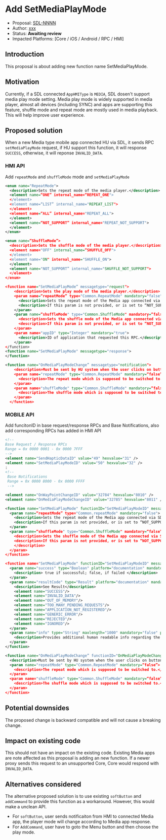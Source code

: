 # Add SetMediaPlayMode

* Proposal: [SDL-NNNN](NNNN-Add-setMediaPlayMode.md)
* Author: [xxx](https://github.com/)
* Status: **Awaiting review**
* Impacted Platforms: [Core / iOS / Android / RPC / HMI]

## Introduction

This proposal is about adding new function name SetMediaPlayMode.

## Motivation

Currently, if a SDL connected `AppHMIType` is `MEDIA`, SDL dosen't support media play mode setting. Media play mode is widely supported in media player, almost all devices (including SYNC) and apps are supporting this feature, shuffle mode and repeat mode are mostly used in media playback. This will help improve user experience.

## Proposed solution
When a new Media type mobile app connected HU via SDL, it sends RPC `setMediaPlayMode` request, if HU support this function, it will response `SUCCESS`, otherwise, it will reponse `INVALID_DATA`.

### HMI API

Add `repeatMode` and `shuffleMode` mode and `setMediaPlayMode`
```xml
<enum name="RepeatMode">
  <description>Sets the repeat mode of the media player.</description>
  <element name=“ONE” internal_name=“REPEAT_ONE">
  </element>
  <element name=“LIST” internal_name="REPEAT_LIST">
  </element>
  <element name=“ALL” internal_name="REPEAT_ALL">
  </element>
  <element name=“NOT_SUPPORT” internal_name="REPEAT_NOT_SUPPORT">
  </element>
</enum>

<enum name=“ShuffleMode”>
  <description>Sets the shuffle mode of the media player.</description>
  <element name="OFF" internal_name=“SHUFFLE_OFF">
  </element>
  <element name="ON" internal_name="SHUFFLE_ON">
  </element>
  <element name="NOT_SUPPORT” internal_name="SHUFFLE_NOT_SUPPORT">
  </element>
</enum>

<function name="SetMediaPlayMode” messagetype="request">
    <description>Sets the play mode of the media player.</description>
    <param name=“repeatMode” type="Common.RepeatMode" mandatory="false">
      <description>Sets the repeat mode of the Media app connected via SDL. The available repeat mode is “ONE”, “LIST”, ALL” and “NOT_SUPPORT”.</description>
      <description>If this param is not provided, or is set to “NOT_SUPPORT”, the HU system may hide the button or set the button as unable.</description>
    </param>
    <param name=“shuffleMode" type="Common.ShuffleMode" mandatory=“false”>
      <description>Sets the shuffle mode of the Media app connected via SDL. The available shuffle mode is “OFF”, “ON” and “NOT_SUPPORT”.</description>
      <description>If this param is not provided, or is set to “NOT_SUPPORT”, the HU system may hide the button or set the button as unable.</description>
    </param>
    <param name="appID" type="Integer" mandatory="true">
      <description>ID of application that requested this RPC.</description>
    </param>
</function>
<function name="SetMediaPlayMode" messagetype="response">
</function>

<function name="OnMediaPlayModeChange” messagetype="notification">
    <description>Must be sent by HU system when the user clicks on buttons of play mode. One or both param below should be provided.</description>
    <param name="repeatMode" type="Common.RepeatMode" mandatory=“false”>
      <description>The repeat mode which is supposed to be switched to.</description>
    </param>
    <param name="shuffleMode" type="Common.ShuffleMode" mandatory=“false”>
      <description>The shuffle mode which is supposed to be switched to.</description>
    </param>
  </function>
```

### MOBILE API

Add funcitonID in base request/response RPCs and Base Notifications, also add corresponding RPCs has added in HMI API

```xml
<!--
Base Request / Response RPCs
Range = 0x 0000 0001 - 0x 0000 7FFF
--> 
<element name="SendHapticDataID" value="49" hexvalue="31" />
<element name="SetMediaPlayModeID" value="50" hexvalue="32" />
:
<!--
 Base Notifications
 Range = 0x 0000 8000 - 0x 0000 FFFF
 -->

<element name="OnWayPointChangeID" value="32784" hexvalue="8010" />
<element name="OnMediaPlayModeChangeID" value="32785" hexvalue="8011" />

<function name="SetMediaPlayMode" functionID="SetMediaPlayModeID" messagetype="request">
  <param name=“repeatMode” type="Common.repeatMode" mandatory="false">
    <description>Sets the repeat mode of the Media app connected via SDL. The available repeat mode is “ONE”, “LIST”, ALL” and “NOT_SUPPORT”.</description>
    <description>If this param is not provided, or is set to “NOT_SUPPORT”, the HU system may hide the button or set the button as unable.</description>
  </param>
  <param name=“shuffleMode" type="Common.ShuffleMode" mandatory=“false”>
    <description>Sets the shuffle mode of the Media app connected via SDL. The available shuffle mode is “OFF”, “ON” and “NOT_SUPPORT”.</description>
    <description>If this param is not provided, or is set to “NOT_SUPPORT”, the HU system may hide the button or set the button as unable.
    </description>
  </param>
</function>

<function name="SetMediaPlayMode" functionID="SetMediaPlayModeID" messagetype="response">
  <param name="success" type="Boolean" platform="documentation" mandatory="true">
    <description> true if successful; false, if failed </description>
  </param>
  <param name="resultCode" type="Result" platform="documentation" mandatory="true">
    <description>See Result</description>
    <element name="SUCCESS"/>
    <element name="INVALID_DATA"/>
    <element name="OUT_OF_MEMORY"/>
    <element name="TOO_MANY_PENDING_REQUESTS"/>
    <element name="APPLICATION_NOT_REGISTERED"/>
    <element name="GENERIC_ERROR"/>
    <element name="REJECTED"/>
    <element name="IGNORED"/>
  </param>
  <param name="info" type="String" maxlength="1000" mandatory="false" platform="documentation">
    <description>Provides additional human readable info regarding the result.</description>
  </param>
</function>

<function name="OnMediaPlayModeChange” functionID="OnMediaPlayModeChangeID" messagetype="notification">
  <description>Must be sent by HU system when the user clicks on buttons of play mode. One or both param below should be provided.</description>
  <param name="repeatMode" type="Common.RepeatMode" mandatory=“false”>
    <description>The repeat mode which is supposed to be switched to.</description>
  </param>
  <param name="shuffleMode" type="Common.ShuffleMode" mandatory=“false”>
    <description>The shuffle mode which is supposed to be switched to.</description>
  </param>
</function>
```

## Potential downsides

The proposed change is backward compatible and will not cause a breaking change.

## Impact on existing code

This should not have an impact on the existing code. Existing Media apps are note affected as this proposal is adding an new function. If a newer proxy sends this request to an unsupported Core, Core would respond with `INVALID_DATA`.

## Alternatives considered

The alternative proposed solution is to use existing `softButton` and `addCommand` to provide this function as a workaround. However, this would make a unclean API.
- For `softButton`, user sends notificaiton from HMI to connected Media app, the player mode will change according to Media app response.
- For `AddCommand`, user have to goto the Menu button and then choose the play mode.
